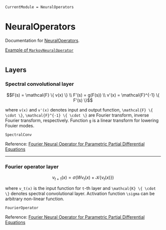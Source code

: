 ```@meta
CurrentModule = NeuralOperators
```

# NeuralOperators

Documentation for [NeuralOperators](https://github.com/foldfelis/NeuralOperators.jl).

[Example of `MarkovNeuralOperator`](assets/notebook/mno.jl.html)

```@index
```

## Layers

### Spectral convolutional layer

```math
F(s) = \mathcal{F} \{ v(x) \} \\
F'(s) = g(F(s)) \\
v'(x) = \mathcal{F}^{-1} \{ F'(s) \}
```

where ``v(x)`` and ``v'(x)`` denotes input and output function, ``\mathcal{F} \{ \cdot \}``, ``\mathcal{F}^{-1} \{ \cdot \}`` are Fourier transform, inverse Fourier transform, respectively. Function ``g`` is a linear transform for lowering Fouier modes.

```@docs
SpectralConv
```

Reference: [Fourier Neural Operator for Parametric Partial Differential Equations](https://arxiv.org/abs/2010.08895)

---

### Fourier operator layer

```math
v_{t+1}(x) = \sigma(W v_t(x) + \mathcal{K} \{ v_t(x) \} )
```

where ``v_t(x)`` is the input function for ``t``-th layer and ``\mathcal{K} \{ \cdot \}`` denotes spectral convolutional layer. Activation function ``\sigma`` can be arbitrary non-linear function.

```@docs
FourierOperator
```

Reference: [Fourier Neural Operator for Parametric Partial Differential Equations](https://arxiv.org/abs/2010.08895)

